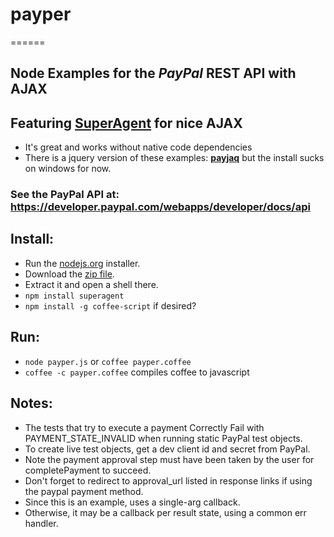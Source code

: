 ###
# payper
======

## Node Examples for the _PayPal_ REST API with AJAX


## Featuring [SuperAgent](https://github.com/visionmedia/superagent) for nice AJAX
- It's great and works without native code dependencies
- There is a jquery version of these examples: __[payjaq](https://github.com/apelade/payjaq)__ but the install sucks on windows for now.

### See the PayPal API at: https://developer.paypal.com/webapps/developer/docs/api


## Install:
- Run the [nodejs.org](http://nodejs.org) installer.
- Download the [zip file](https://github.com/apelade/payper/archive/master.zip).
- Extract it and open a shell there.
- `npm install superagent`
- `npm install -g coffee-script` if desired?


## Run:
- `node payper.js` or `coffee payper.coffee`
- `coffee -c payper.coffee` compiles coffee to javascript


## Notes: 
- The tests that try to execute a payment Correctly Fail with PAYMENT_STATE_INVALID 
  when running static PayPal test objects.
- To create live test objects, get a dev client id and secret from PayPal.
- Note the payment approval step must have been taken by the user for
  completePayment to succeed.
- Don't forget to redirect to approval_url listed in response links if using
  the paypal payment method.
- Since this is an example, uses a single-arg callback.
- Otherwise, it may be a callback per result state, using a common err handler.
###
